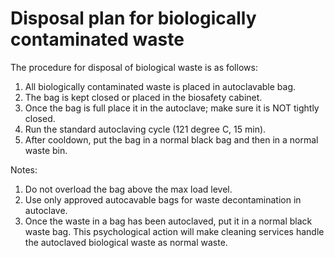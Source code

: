 # Disposal plan for biologically contaminated waste

The procedure for disposal of biological waste is as follows:
1. All biologically contaminated waste is placed in autoclavable bag.
2. The bag is kept closed or placed in the biosafety cabinet.
3. Once the bag is full place it in the autoclave; make sure it is NOT tightly closed.
4. Run the standard autoclaving cycle (121 degree C, 15 min).
5. After cooldown, put the bag in a normal black bag and then in a normal waste bin.

Notes:
1. Do not overload the bag above the max load level.
2. Use only approved autocavable bags for waste decontamination in autoclave.
3. Once the waste in a bag has been autoclaved, put it in a normal black waste bag. This psychological action will make cleaning services handle the autoclaved biological waste as normal waste.
